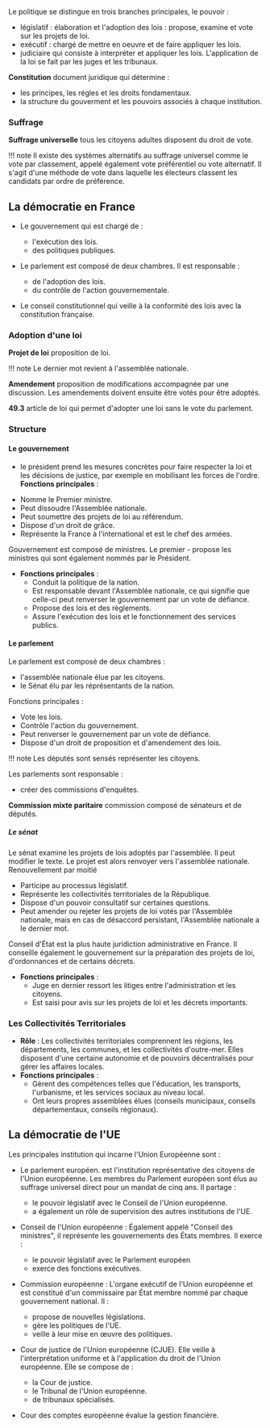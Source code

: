 Le politique se distingue en trois branches principales, le pouvoir :

* législatif : élaboration et l'adoption des lois : propose, examine et vote sur les projets de loi.
* exécutif : chargé de mettre en oeuvre et de faire appliquer les lois.
* judiciaire qui consiste à interpréter et appliquer les lois. L'application de la loi se fait par les juges et les tribunaux.

__Constitution__ document juridique qui détermine :

* les principes, les régles et les droits fondamentaux.
* la structure du gouverment et les pouvoirs associés à chaque institution.
### Suffrage

__Suffrage universelle__ tous les citoyens adultes disposent du droit de vote.

!!! note
    Il existe des systèmes alternatifs au suffrage universel comme le vote par classement, appelé également vote préférentiel ou vote alternatif. Il s'agit d'une méthode de vote dans laquelle les électeurs classent les candidats par ordre de préférence.

## La démocratie en France

* Le gouvernement qui est chargé de :

    * l'exécution des lois.
    * des politiques publiques.

* Le parlement est composé de deux chambres. Il est responsable :

    * de l'adoption des lois.
    * du contrôle de l'action gouvernementale.

* Le conseil constitutionnel qui veille à la conformité des lois avec la constitution française.

### Adoption d'une loi

__Projet de loi__ proposition de loi.

!!! note
    Le dernier mot revient à l'assemblée nationale.

__Amendement__ proposition de modifications accompagnée par une discussion. Les amendements doivent ensuite être votés pour être adoptés. 

__49.3__ article de loi qui permet d'adopter une loi sans le vote du parlement. 

### Structure

#### Le gouvernement

* le président prend les mesures concrètes pour faire respecter la loi et les décisions de justice, par exemple en mobilisant les forces de l'ordre.
**Fonctions principales** :

- Nomme le Premier ministre.
- Peut dissoudre l'Assemblée nationale.
- Peut soumettre des projets de loi au référendum.
- Dispose d'un droit de grâce.
- Représente la France à l'international et est le chef des armées.

Gouvernement est composé de ministres. Le premier - propose les ministres qui sont également nommés par le Président.
- **Fonctions principales** :
    - Conduit la politique de la nation.
    - Est responsable devant l'Assemblée nationale, ce qui signifie que celle-ci peut renverser le gouvernement par un vote de défiance.
    - Propose des lois et des règlements.
    - Assure l'exécution des lois et le fonctionnement des services publics.
#### Le parlement 

Le parlement est composé de deux chambres :

* l'assemblée nationale élue par les citoyens.
* le Sénat élu par les réprésentants de la nation.

Fonctions principales :
- Vote les lois.
- Contrôle l'action du gouvernement.
- Peut renverser le gouvernement par un vote de défiance.
- Dispose d'un droit de proposition et d'amendement des lois.

!!! note
    Les députés sont sensés représenter les citoyens.

Les parlements sont responsable  :

* créer des commissions d'enquêtes.

__Commission mixte paritaire__ commission composé de sénateurs et de députés.
##### Le sénat

Le sénat examine les projets de lois adoptés par l'assemblée. Il peut modifier le texte. Le projet est alors renvoyer vers l'assemblée nationale. Renouvellement par moitié

- Participe au processus législatif.
- Représente les collectivités territoriales de la République.
- Dispose d'un pouvoir consultatif sur certaines questions.
- Peut amender ou rejeter les projets de loi votés par l'Assemblée nationale, mais en cas de désaccord persistant, l'Assemblée nationale a le dernier mot.


Conseil d'État est la plus haute juridiction administrative en France. Il conseille également le gouvernement sur la préparation des projets de loi, d'ordonnances et de certains décrets.
- **Fonctions principales** :
    - Juge en dernier ressort les litiges entre l'administration et les citoyens.
    - Est saisi pour avis sur les projets de loi et les décrets importants.

### **Les Collectivités Territoriales**

- **Rôle** : Les collectivités territoriales comprennent les régions, les départements, les communes, et les collectivités d'outre-mer. Elles disposent d'une certaine autonomie et de pouvoirs décentralisés pour gérer les affaires locales.
- **Fonctions principales** :
    - Gèrent des compétences telles que l'éducation, les transports, l'urbanisme, et les services sociaux au niveau local.
    - Ont leurs propres assemblées élues (conseils municipaux, conseils départementaux, conseils régionaux).
## La démocratie de l'UE

Les principales institution qui incarne l'Union Européenne sont :

* Le parlement européen.  est l'institution représentative des citoyens de l'Union européenne. Les membres du Parlement européen sont élus au suffrage universel direct pour un mandat de cinq ans. Il partage :

    * le pouvoir législatif avec le Conseil de l'Union européenne.
    * a également un rôle de supervision des autres institutions de l'UE.

* Conseil de l'Union européenne : Également appelé "Conseil des ministres", il représente les gouvernements des États membres. Il exerce :

    * le pouvoir législatif avec le Parlement européen
    * exerce des fonctions exécutives.

* Commission européenne : L'organe exécutif de l'Union européenne et est constitué d'un commissaire par État membre nommé par chaque gouvernement national. Il :

    * propose de nouvelles législations.
    * gère les politiques de l'UE.
    * veille à leur mise en œuvre des politiques.

* Cour de justice de l'Union européenne (CJUE). Elle veille à l'interprétation uniforme et à l'application du droit de l'Union européenne. Elle se compose de :

    * la Cour de justice.
    * le Tribunal de l'Union européenne.
    * de tribunaux spécialisés.

* Cour des comptes européenne évalue la gestion financière.
